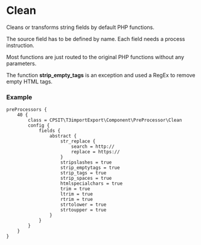 Clean
============

Cleans or transforms string fields by default PHP functions.

The source field has to be defined by name. Each field needs a process instruction.

Most functions are just routed to the original PHP functions without any parameters.

The function **strip_empty_tags** is an exception and used a RegEx to remove empty HTML tags.


### Example

```
preProcessors {
	40 {
		class = CPSIT\T3importExport\Component\PreProcessor\Clean
		config {
			fields {
				abstract {
					str_replace {
						search = http://
						replace = https://
					}
					stripslashes = true
					strip_emptytags = true
					strip_tags = true
					strip_spaces = true
					htmlspecialchars = true
					trim = true
					ltrim = true
					rtrim = true
					strtolower = true
					strtoupper = true
				}
			}
		}
	}
}
```
